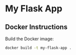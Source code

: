# My Flask App

## Docker Instructions
Build the Docker image:
```bash
docker build -t my-flask-app .
